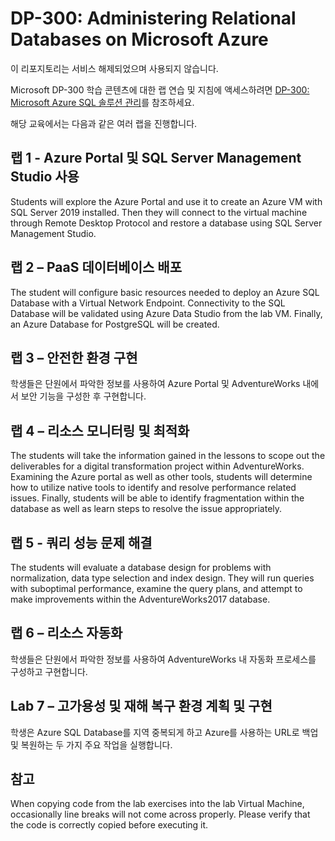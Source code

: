 # <a name="dp-300-administering-relational-databases-on-microsoft-azure"></a>DP-300: Administering Relational Databases on Microsoft Azure

이 리포지토리는 서비스 해제되었으며 사용되지 않습니다.

Microsoft DP-300 학습 콘텐츠에 대한 랩 연습 및 지침에 액세스하려면 [DP-300: Microsoft Azure SQL 솔루션 관리](https://github.com/MicrosoftLearning/dp-300-database-administrator)를 참조하세요. 

해당 교육에서는 다음과 같은 여러 랩을 진행합니다.

## <a name="lab-1---using-the-azure-portal-and-sql-server-management-studio"></a>랩 1 - Azure Portal 및 SQL Server Management Studio 사용

Students will explore the Azure Portal and use it to create an Azure VM with SQL Server 2019 installed. Then they will connect to the virtual machine through Remote Desktop Protocol and restore a database using SQL Server Management Studio.

## <a name="lab-2--deploying-paas-databases"></a>랩 2 – PaaS 데이터베이스 배포

The student will configure basic resources needed to deploy an Azure SQL Database with a Virtual Network Endpoint. Connectivity to the SQL Database will be validated using Azure Data Studio from the lab VM. Finally, an Azure Database for PostgreSQL will be created.

## <a name="lab-3--implement-a-secure-environment"></a>랩 3 – 안전한 환경 구현

학생들은 단원에서 파악한 정보를 사용하여 Azure Portal 및 AdventureWorks 내에서 보안 기능을 구성한 후 구현합니다.

## <a name="lab-4--monitor-and-optimize-resources"></a>랩 4 – 리소스 모니터링 및 최적화

The students will take the information gained in the lessons to scope out the deliverables for a digital transformation project within AdventureWorks. Examining the Azure portal as well as other tools, students will determine how to utilize native tools to identify and resolve performance related issues. Finally, students will be able to identify fragmentation within the database as well as learn steps to resolve the issue appropriately.

## <a name="lab-5--query-performance-troubleshooting"></a>랩 5 - 쿼리 성능 문제 해결

The students will evaluate a database design for problems with normalization, data type selection and index design. They will run queries with suboptimal performance, examine the query plans, and attempt to make improvements within the AdventureWorks2017 database.

## <a name="lab-6--automate-resources"></a>랩 6 – 리소스 자동화

학생들은 단원에서 파악한 정보를 사용하여 AdventureWorks 내 자동화 프로세스를 구성하고 구현합니다.

## <a name="lab-7--planning-and-implementing-a-high-availability-and-disaster-recovery-environment"></a>Lab 7 – 고가용성 및 재해 복구 환경 계획 및 구현

학생은 Azure SQL Database를 지역 중복되게 하고 Azure를 사용하는 URL로 백업 및 복원하는 두 가지 주요 작업을 실행합니다.

## <a name="notes"></a>참고

When copying code from the lab exercises into the lab Virtual Machine, occasionally line breaks will not come across properly. Please verify that the code is correctly copied before executing it. 
